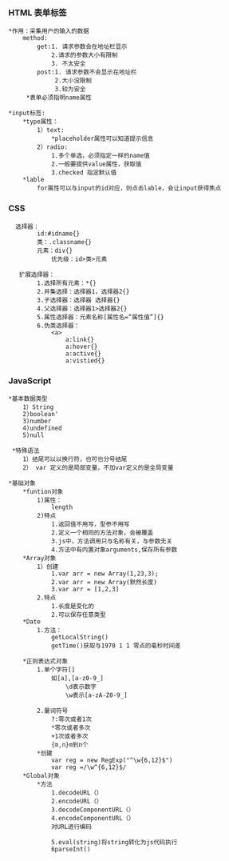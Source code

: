 ### HTML 表单标签
    *作用：采集用户的输入的数据
        method:
            get:1. 请求参数会在地址栏显示
                2.请求的参数大小有限制
                3. 不太安全
            post:1. 请求参数不会显示在地址栏
                 2.大小没限制
                 3.较为安全
         *表单必须指明name属性
         
    *input标签:
        *type属性：
            1）text:
                *placeholder属性可以知道提示信息
            2）radio:
                1.多个单选，必须指定一样的name值
                2.一般要提供value属性，获取值
                3.checked 指定默认值
        *lable
            for属性可以与input的id对应，则点击lable，会让input获得焦点
            
### CSS
      选择器：
            id:#idname{}
            类：.classname{}
            元素：div{}
                优先级：id>类>元素
                
       扩展选择器：
            1.选择所有元素：*{}
            2.并集选择：选择器1，选择器2{}
            3.子选择器：选择器 选择器{}
            4.父选择器：选择器1>选择器2{}
            5.属性选择器：元素名称[属性名=“属性值”]{}
            6.伪类选择器：
                <a>
                    a:link{}
                    a:hover{}
                    a:active{}
                    a:vistied{}
### JavaScript
    *基本数据类型
        1）String
        2)boolean'
        3)number
        4)undefined
        5)null
        
     *特殊语法
        1）结尾可以以换行符，也可也分号结尾
        2） var 定义的是局部变量，不加var定义的是全局变量
        
    *基础对象
        *funtion对象
            1)属性：
                length
            2)特点
                1.返回值不用写，型参不用写
                2.定义一个相同的方法对象，会被覆盖
                3.js中，方法调用只与名称有关，与参数无关
                4.方法中有内置对象arguments,保存所有参数
        *Array对象
            1）创建
                1.var arr = new Array(1,23,3);
                2.var arr = new Array(默然长度)
                3.var arr = [1,2,3]
            2.特点
                1.长度是变化的
                2.可以保存任意类型
        *Date
            1.方法：
                getLocalString()
                getTime()获取与1970 1 1 零点的毫秒时间差
         
        *正则表达式对象
            1.单个字符[]
                如[a],[a-z0-9_] 
                    \d表示数字
                    \w表示[a-zA-Z0-9_]
                    
            2.量词符号
                ?:零次或者1次
                *零次或者多次
                +1次或者多次
                {m,n}m到n个
            *创建
                var reg = new RegExp("^\w{6,12}$")
                var reg =/\w^{6,12}$/
        *Global对象
            *方法
                1.decodeURL（）
                2.encodeURL（）
                3.decodeComponentURL（）
                4.encodeComponentURL（）
                对URL进行编码
                
                5.eval(string)将string转化为js代码执行
                6parseInt()
                
                
                                
            
        
                 
                
                         
         

          
                    
         